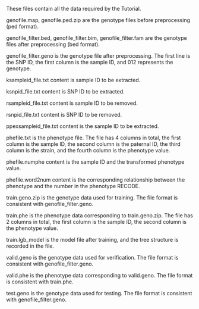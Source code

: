 These files contain all the data required by the Tutorial.

genofile.map, genofile.ped.zip are the genotype files before preprocessing (ped format).

genofile_filter.bed, genofile_filter.bim, genofile_filter.fam are the genotype files after preprocessing (bed format).

genofile_filter.geno is the genotype file after preprocessing. The first line is the SNP ID, the first column is the sample ID, and 012 represents the genotype. 

ksampleid_file.txt content is sample ID to be extracted.

ksnpid_file.txt content is SNP ID to be extracted.

rsampleid_file.txt content is sample ID to be removed.

rsnpid_file.txt content is SNP ID to be removed.

ppexsampleid_file.txt content is the sample ID to be extracted.

phefile.txt is the phenotype file. The file has 4 columns in total, the first column is the sample ID, the second column is the paternal ID, the third column is the strain, and the fourth column is the phenotype value.

phefile.numphe content is the sample ID and the transformed phenotype value.

phefile.word2num content is the corresponding relationship between the phenotype and the number in the phenotype RECODE.

train.geno.zip is the genotype data used for training. The file format is consistent with genofile_filter.geno.

train.phe is the phenotype data corresponding to train.geno.zip. The file has 2 columns in total, the first column is the sample ID, the second column is the phenotype value.

train.lgb_model is the model file after training, and the tree structure is recorded in the file.

valid.geno is the genotype data used for verification. The file format is consistent with genofile_filter.geno.

valid.phe is the phenotype data corresponding to valid.geno. The file format is consistent with train.phe.

test.geno is the genotype data used for testing. The file format is consistent with genofile_filter.geno.

